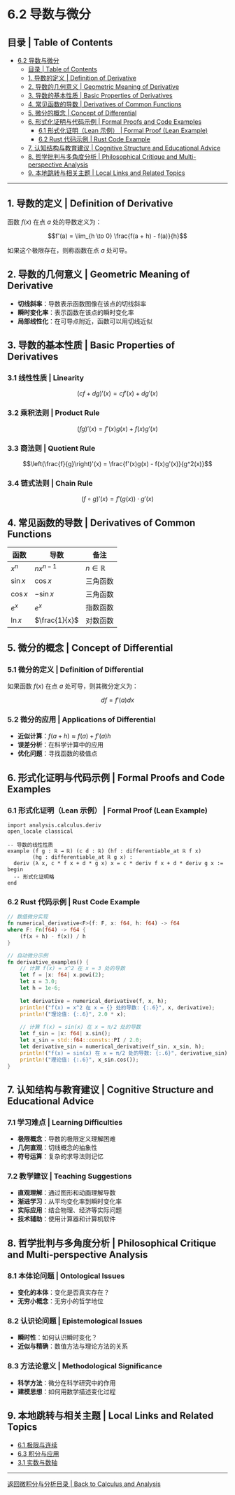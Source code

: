 # 6.2 导数与微分

## 目录 | Table of Contents

- [6.2 导数与微分](#62-导数与微分)
  - [目录 | Table of Contents](#目录--table-of-contents)
  - [1. 导数的定义 | Definition of Derivative](#1-导数的定义--definition-of-derivative)
  - [2. 导数的几何意义 | Geometric Meaning of Derivative](#2-导数的几何意义--geometric-meaning-of-derivative)
  - [3. 导数的基本性质 | Basic Properties of Derivatives](#3-导数的基本性质--basic-properties-of-derivatives)
  - [4. 常见函数的导数 | Derivatives of Common Functions](#4-常见函数的导数--derivatives-of-common-functions)
  - [5. 微分的概念 | Concept of Differential](#5-微分的概念--concept-of-differential)
  - [6. 形式化证明与代码示例 | Formal Proofs and Code Examples](#6-形式化证明与代码示例--formal-proofs-and-code-examples)
    - [6.1 形式化证明（Lean 示例） | Formal Proof (Lean Example)](#61-形式化证明lean-示例--formal-proof-lean-example)
    - [6.2 Rust 代码示例 | Rust Code Example](#62-rust-代码示例--rust-code-example)
  - [7. 认知结构与教育建议 | Cognitive Structure and Educational Advice](#7-认知结构与教育建议--cognitive-structure-and-educational-advice)
  - [8. 哲学批判与多角度分析 | Philosophical Critique and Multi-perspective Analysis](#8-哲学批判与多角度分析--philosophical-critique-and-multi-perspective-analysis)
  - [9. 本地跳转与相关主题 | Local Links and Related Topics](#9-本地跳转与相关主题--local-links-and-related-topics)

---

## 1. 导数的定义 | Definition of Derivative

函数 $f(x)$ 在点 $a$ 处的导数定义为：

$$f'(a) = \lim_{h \to 0} \frac{f(a + h) - f(a)}{h}$$

如果这个极限存在，则称函数在点 $a$ 处可导。

## 2. 导数的几何意义 | Geometric Meaning of Derivative

- **切线斜率**：导数表示函数图像在该点的切线斜率
- **瞬时变化率**：表示函数在该点的瞬时变化率
- **局部线性化**：在可导点附近，函数可以用切线近似

## 3. 导数的基本性质 | Basic Properties of Derivatives

### 3.1 线性性质 | Linearity

$$(cf + dg)'(x) = cf'(x) + dg'(x)$$

### 3.2 乘积法则 | Product Rule

$$(fg)'(x) = f'(x)g(x) + f(x)g'(x)$$

### 3.3 商法则 | Quotient Rule

$$\left(\frac{f}{g}\right)'(x) = \frac{f'(x)g(x) - f(x)g'(x)}{g^2(x)}$$

### 3.4 链式法则 | Chain Rule

$$(f \circ g)'(x) = f'(g(x)) \cdot g'(x)$$

## 4. 常见函数的导数 | Derivatives of Common Functions

| 函数 | 导数 | 备注 |
|------|------|------|
| $x^n$ | $nx^{n-1}$ | $n \in \mathbb{R}$ |
| $\sin x$ | $\cos x$ | 三角函数 |
| $\cos x$ | $-\sin x$ | 三角函数 |
| $e^x$ | $e^x$ | 指数函数 |
| $\ln x$ | $\frac{1}{x}$ | 对数函数 |

## 5. 微分的概念 | Concept of Differential

### 5.1 微分的定义 | Definition of Differential

如果函数 $f(x)$ 在点 $a$ 处可导，则其微分定义为：

$$df = f'(a) dx$$

### 5.2 微分的应用 | Applications of Differential

- **近似计算**：$f(a + h) \approx f(a) + f'(a)h$
- **误差分析**：在科学计算中的应用
- **优化问题**：寻找函数的极值点

## 6. 形式化证明与代码示例 | Formal Proofs and Code Examples

### 6.1 形式化证明（Lean 示例） | Formal Proof (Lean Example)

```lean
import analysis.calculus.deriv
open_locale classical

-- 导数的线性性质
example (f g : ℝ → ℝ) (c d : ℝ) (hf : differentiable_at ℝ f x) 
        (hg : differentiable_at ℝ g x) :
  deriv (λ x, c * f x + d * g x) x = c * deriv f x + d * deriv g x :=
begin
  -- 形式化证明略
end
```

### 6.2 Rust 代码示例 | Rust Code Example

```rust
// 数值微分实现
fn numerical_derivative<F>(f: F, x: f64, h: f64) -> f64 
where F: Fn(f64) -> f64 {
    (f(x + h) - f(x)) / h
}

// 自动微分示例
fn derivative_examples() {
    // 计算 f(x) = x^2 在 x = 3 处的导数
    let f = |x: f64| x.powi(2);
    let x = 3.0;
    let h = 1e-6;
    
    let derivative = numerical_derivative(f, x, h);
    println!("f(x) = x^2 在 x = {} 处的导数: {:.6}", x, derivative);
    println!("理论值: {:.6}", 2.0 * x);
    
    // 计算 f(x) = sin(x) 在 x = π/2 处的导数
    let f_sin = |x: f64| x.sin();
    let x_sin = std::f64::consts::PI / 2.0;
    let derivative_sin = numerical_derivative(f_sin, x_sin, h);
    println!("f(x) = sin(x) 在 x = π/2 处的导数: {:.6}", derivative_sin);
    println!("理论值: {:.6}", x_sin.cos());
}
```

## 7. 认知结构与教育建议 | Cognitive Structure and Educational Advice

### 7.1 学习难点 | Learning Difficulties

- **极限概念**：导数的极限定义理解困难
- **几何直观**：切线概念的抽象性
- **符号运算**：复杂的求导法则记忆

### 7.2 教学建议 | Teaching Suggestions

- **直观理解**：通过图形和动画理解导数
- **渐进学习**：从平均变化率到瞬时变化率
- **实际应用**：结合物理、经济等实际问题
- **技术辅助**：使用计算器和计算机软件

## 8. 哲学批判与多角度分析 | Philosophical Critique and Multi-perspective Analysis

### 8.1 本体论问题 | Ontological Issues

- **变化的本体**：变化是否真实存在？
- **无穷小概念**：无穷小的哲学地位

### 8.2 认识论问题 | Epistemological Issues

- **瞬时性**：如何认识瞬时变化？
- **近似与精确**：数值方法与理论方法的关系

### 8.3 方法论意义 | Methodological Significance

- **科学方法**：微分在科学研究中的作用
- **建模思想**：如何用数学描述变化过程

## 9. 本地跳转与相关主题 | Local Links and Related Topics

- [6.1 极限与连续](./6.1-极限与连续.md)
- [6.3 积分与应用](./6.3-积分与应用.md)
- [3.1 实数与数轴](../../3-数与代数/3.1-实数与数轴.md)

---

[返回微积分与分析目录 | Back to Calculus and Analysis](../README.md)
